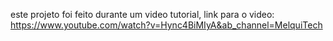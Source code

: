 este projeto foi feito durante um video tutorial, link para o video: https://www.youtube.com/watch?v=Hync4BiMIyA&ab_channel=MelquiTech
